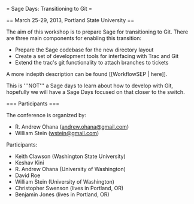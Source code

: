 = Sage Days: Transitioning to Git =

== March 25-29, 2013, Portland State University ==

The aim of this workshop is to prepare Sage for transitioning to Git. There are three main components for enabling this transition:

 * Prepare the Sage codebase for the new directory layout
 * Create a set of development tools for interfacing with Trac and Git
 * Extend the trac's git functionality to attach branches to tickets

A more indepth description can be found [[WorkflowSEP | here]].

This is '''NOT''' a Sage days to learn about how to develop with Git, hopefully we will have a Sage Days focused on that closer to the switch.

=== Participants ===

The conference is organized by:

 * R. Andrew Ohana (andrew.ohana@gmail.com)
 * William Stein (wstein@gmail.com)

Participants:

 * Keith Clawson (Washington State University)
 * Keshav Kini
 * R. Andrew Ohana (University of Washington)
 * David Roe
 * William Stein (University of Washington)
 * Christopher Swenson (lives in Portland, OR)
 * Benjamin Jones (lives in Portland, OR)
